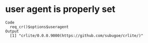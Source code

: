 # user agent is properly set

    Code
      req_cr()$options$useragent
    Output
      [1] "crlite/0.0.0.9000(https://github.com/subugoe/crlite/)"

